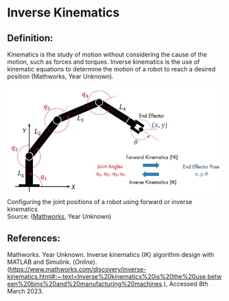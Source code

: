 # Inverse Kinematics

## Definition:
Kinematics is the study of motion without considering the cause of the motion, such as forces and torques. Inverse kinematics is the use of kinematic equations to determine the motion of a robot to reach a desired position (Mathworks, Year Unknown).

![Configuring the joint positions of a robot using forward or inverse kinematics](https://github.com/vkurpmax/Manipulator-Robot/blob/main/Inverse_Kinematics.md%20materials/1668067809231.jpg?raw=true)
Configuring the joint positions of a robot using forward or inverse kinematics  
Source: ([Mathworks](https://www.mathworks.com/discovery/inverse-kinematics.html#:~:text=Inverse%20kinematics%20is%20the%20use,between%20bins%20and%20manufacturing%20machines), Year Unknown)

## References:
Mathworks. Year Unknown. Inverse kinematics (IK) algorithm design with MATLAB and Simulink. (_Online_). (https://www.mathworks.com/discovery/inverse-kinematics.html#:~:text=Inverse%20kinematics%20is%20the%20use,between%20bins%20and%20manufacturing%20machines.), Accessed 8th March 2023.
